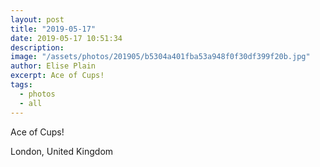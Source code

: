 ```yaml
---
layout: post
title: "2019-05-17"
date: 2019-05-17 10:51:34
description: 
image: "/assets/photos/201905/b5304a401fba53a948f0f30df399f20b.jpg"
author: Elise Plain
excerpt: Ace of Cups!
tags: 
  - photos
  - all
---
```


Ace of Cups!
<p></p>
London, United Kingdom